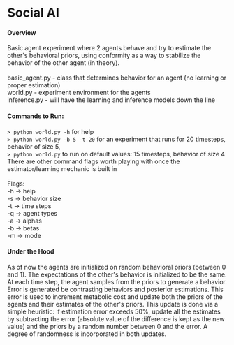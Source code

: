# Social AI

#### Overview

Basic agent experiment where 2 agents behave and try to estimate the other's behavioral priors, using conformity as a way to stabilize the behavior of the other agent (in theory).
<br/>
<br/>
basic_agent.py - class that determines behavior for an agent (no learning or proper estimation)
<br/>
world.py - experiment environment for the agents
<br/>
inference.py - will have the learning and inference models down the line

#### Commands to Run:

`> python world.py -h` for help
<br/>
`> python world.py -b 5 -t 20` for an experiment that runs for 20 timesteps, behavior of size 5,
<br/>
`> python world.py` to run on default values: 15 timesteps, behavior of size 4
<br/>
There are other command flags worth playing with once the estimator/learning mechanic is built in
<br/>
<br/>
Flags:
<br/>
-h -> help
<br/>
-s -> behavior size
<br/>
-t -> time steps
<br/>
-q -> agent types
<br/>
-a -> alphas
<br/>
-b -> betas
<br/>
-m -> mode

#### Under the Hood

As of now the agents are initialized on random behavioral priors (between 0 and 1). The expectations of the other's behavior is initialized to be the same. At each time step, the agent samples from the priors to generate a behavior. Error is generated be contrasting behaviors and posterior estimations. This error is used to increment metabolic cost and update both the priors of the agents and their estimates of the other's priors. This update is done via a simple heuristic: if estimation error exceeds 50%, update all the estimates by subtracting the error (absolute value of the difference is kept as the new value) and the priors by a random number between 0 and the error. A degree of randomness is incorporated in both updates.
